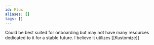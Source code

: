 ```yaml
---
id: Flux
aliases: []
tags: []
---
```


Could be best suited for onboarding but may not have many resources dedicated to it for a stable future.  I believe it utilizes [[Kustomize]]
